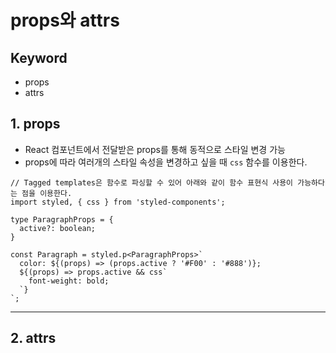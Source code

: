 # props와 attrs

## Keyword

- props
- attrs

## 1. props

- React 컴포넌트에서 전달받은 props를 통해 동적으로 스타일 변경 가능
- props에 따라 여러개의 스타일 속성을 변경하고 싶을 때 `css` 함수를 이용한다.

```tsx
// Tagged templates은 함수로 파싱할 수 있어 아래와 같이 함수 표현식 사용이 가능하다는 점을 이용한다.
import styled, { css } from 'styled-components';

type ParagraphProps = {
  active?: boolean; 
}

const Paragraph = styled.p<ParagraphProps>`
  color: ${(props) => (props.active ? '#F00' : '#888')};
  ${(props) => props.active && css`
    font-weight: bold;
  `}
`;
```

---

## 2. attrs
